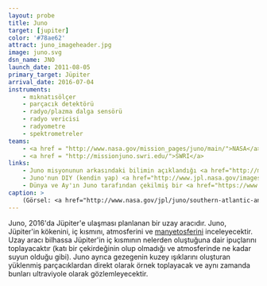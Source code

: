 ```yaml
---
layout: probe
title: Juno
target: [jupiter]
color: '#78ae62'
attract: juno_imageheader.jpg
image: juno.svg
dsn_name: JNO
launch_date: 2011-08-05
primary_target: Jüpiter
arrival_date: 2016-07-04
instruments:
    - mıknatısölçer
    - parçacık detektörü
    - radyo/plazma dalga sensörü
    - radyo vericisi
    - radyometre
    - spektrometreler
teams:
    - <a href = "http://www.nasa.gov/mission_pages/juno/main/">NASA</a>
    - <a href = "http://missionjuno.swri.edu/">SWRI</a>
links:
    - Juno misyonunun arkasındaki bilimin açıklandığı <a href="http://missionjuno.swri.edu/">interaktif bir rehber</a>
    - Juno'nun DIY (kendin yap) <a href="http://www.jpl.nasa.gov/images/pdf/Juno_Spacecraft_Paper_Model_FC.pdf">kağıt modeli</a>
    - Dünya ve Ay'ın Juno tarafından çekilmiş bir <a href="https://www.youtube.com/watch?v=_CzBlSXgzqI">videosu</a>
caption: >
    (Görsel: <a href="http://www.nasa.gov/jpl/juno/southern-atlantic-antarctica-20140325/">Earth as seen by Juno's red, green and blue spectral filters</a> on its way to Jupiter, NASA/JPL-Caltech/MSSS)
---
```

Juno, 2016'da Jüpiter'e ulaşması planlanan bir uzay aracıdır. Juno, Jüpiter'in kökenini, iç kısmını, atmosferini ve <a href="https://solarsystem.nasa.gov/scitech/display.cfm?ST_ID=1589">manyetosferini</a> inceleyecektir. Uzay aracı bilhassa Jüpiter'in iç kısmının nelerden oluştuğuna dair ipuçlarını toplayacaktır (katı bir çekirdeğinin olup olmadığı ve atmosferinde ne kadar suyun olduğu gibi). Juno ayrıca gezegenin kuzey ışıklarını oluşturan yüklenmiş parçacıklardan direkt olarak örnek toplayacak ve aynı zamanda bunları ultraviyole olarak gözlemleyecektir.
